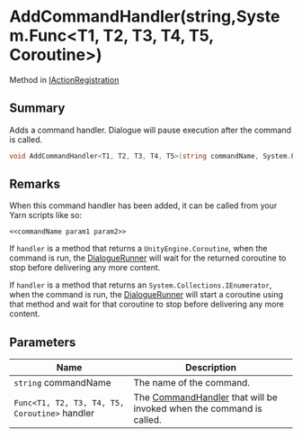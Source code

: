 # AddCommandHandler(string,System.Func\<T1, T2, T3, T4, T5, Coroutine>)

Method in [IActionRegistration](./)

## Summary

Adds a command handler. Dialogue will pause execution after the command is called.

```csharp
void AddCommandHandler<T1, T2, T3, T4, T5>(string commandName, System.Func<T1, T2, T3, T4, T5, Coroutine> handler);
```

## Remarks

When this command handler has been added, it can be called from your Yarn scripts like so:

```
<<commandName param1 param2>>
```

If `handler` is a method that returns a `UnityEngine.Coroutine`, when the command is run, the [DialogueRunner](../yarn.unity.dialoguerunner/) will wait for the returned coroutine to stop before delivering any more content.

If `handler` is a method that returns an `System.Collections.IEnumerator`, when the command is run, the [DialogueRunner](../yarn.unity.dialoguerunner/) will start a coroutine using that method and wait for that coroutine to stop before delivering any more content.

## Parameters

| Name                                          | Description                                                                                              |
| --------------------------------------------- | -------------------------------------------------------------------------------------------------------- |
| `string` commandName                          | The name of the command.                                                                                 |
| `Func<T1, T2, T3, T4, T5, Coroutine>` handler | The [CommandHandler](../../yarn/yarn.commandhandler.md) that will be invoked when the command is called. |
